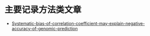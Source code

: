 # 主要记录方法类文章


* [Systematic-bias-of-correlation-coefficient-may-explain-negative-accuracy-of-genomic-prediction](/methods/Systematic-bias-of-correlation-coefficient-may-explain-negative-accuracy-of-genomic-prediction.md)